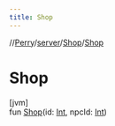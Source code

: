 ```yaml
---
title: Shop
---
```

//[Perry](../../../index.html)/[server](../index.html)/[Shop](index.html)/[Shop](-shop.html)



# Shop



[jvm]\
fun [Shop](-shop.html)(id: [Int](https://kotlinlang.org/api/latest/jvm/stdlib/kotlin/-int/index.html), npcId: [Int](https://kotlinlang.org/api/latest/jvm/stdlib/kotlin/-int/index.html))




